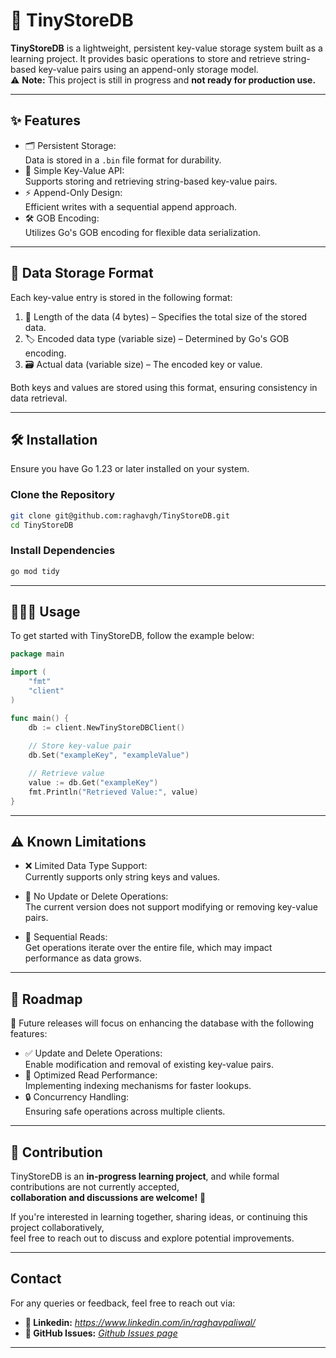 # 🚀 TinyStoreDB

**TinyStoreDB** is a lightweight, persistent key-value storage system built as a learning project. It provides basic operations to store and retrieve string-based key-value pairs using an append-only storage model.  
⚠️ **Note:** This project is still in progress and **not ready for production use.**

---

## ✨ Features

- 🗂️ Persistent Storage:  
  Data is stored in a `.bin` file format for durability.
- 🔑 Simple Key-Value API:  
  Supports storing and retrieving string-based key-value pairs.
- ⚡ Append-Only Design:  
  Efficient writes with a sequential append approach.
- 🛠️ GOB Encoding:  
  Utilizes Go's GOB encoding for flexible data serialization.

---

## 📁 Data Storage Format

Each key-value entry is stored in the following format:

1. 📏 Length of the data (4 bytes) – Specifies the total size of the stored data.
2. 🏷️ Encoded data type (variable size) – Determined by Go's GOB encoding.
3. 🗃️ Actual data (variable size) – The encoded key or value.

Both keys and values are stored using this format, ensuring consistency in data retrieval.

---

## 🛠️ Installation

Ensure you have Go 1.23 or later installed on your system.

### Clone the Repository

```bash
git clone git@github.com:raghavgh/TinyStoreDB.git
cd TinyStoreDB
```

### Install Dependencies

```bash
go mod tidy
```

---

## 👨🏻‍💻 Usage

To get started with TinyStoreDB, follow the example below:

```go
package main

import (
    "fmt"
    "client"
)

func main() {
    db := client.NewTinyStoreDBClient()
    
    // Store key-value pair
    db.Set("exampleKey", "exampleValue")

    // Retrieve value
    value := db.Get("exampleKey")
    fmt.Println("Retrieved Value:", value)
}
```

---

## ⚠️ Known Limitations

- ❌ Limited Data Type Support:  
  Currently supports only string keys and values.

- 🛑 No Update or Delete Operations:  
  The current version does not support modifying or removing key-value pairs.

- 🐢 Sequential Reads:  
  Get operations iterate over the entire file, which may impact performance as data grows.

---

## 🔮 Roadmap

🚧 Future releases will focus on enhancing the database with the following features:

- ✅ Update and Delete Operations:  
  Enable modification and removal of existing key-value pairs.
- 🚀 Optimized Read Performance:  
  Implementing indexing mechanisms for faster lookups.
- 🔒 Concurrency Handling:  
  Ensuring safe operations across multiple clients.

---

## 🤝 Contribution

TinyStoreDB is an **in-progress learning project**, and while formal contributions are not currently accepted,  
**collaboration and discussions are welcome!** 🎉

If you're interested in learning together, sharing ideas, or continuing this project collaboratively,  
feel free to reach out to discuss and explore potential improvements.

---

## Contact

For any queries or feedback, feel free to reach out via:
- **👤 Linkedin:** *https://www.linkedin.com/in/raghavpaliwal/*
- **🐙 GitHub Issues:** *[Github Issues page](https://github.com/raghavgh/TinyStoreDB/issues)*

---
